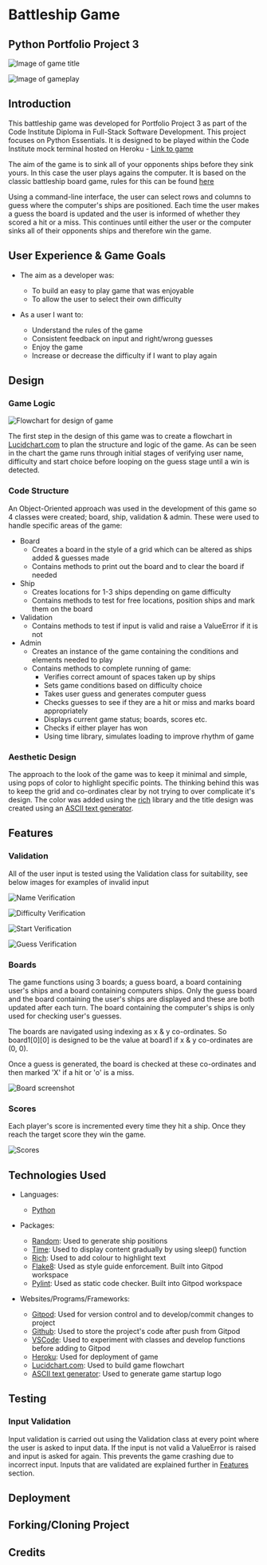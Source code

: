 # Battleship Game

## Python Portfolio Project 3

![Image of game title](assets/readme-images/title-screenshot.png)

![Image of gameplay](assets/readme-images/gameplay-screenshot.png)

## Introduction
This battleship game was developed for Portfolio Project 3 as part of the Code Institute Diploma in 
Full-Stack Software Development. This project focuses on Python Essentials. It is designed to be played
within the Code Institute mock terminal hosted on Heroku - [Link to game](https://portfolio-project-3-battleship.herokuapp.com/)

The aim of the game is to sink all of your opponents ships before they sink yours. In this case
the user plays agains the computer. It is based on the classic battleship board game, rules for
this can be found [here](https://www.cs.nmsu.edu/~bdu/TA/487/brules.htm)

Using a command-line interface, the user can select rows and columns to guess where the computer's
ships are positioned. Each time the user makes a guess the board is updated and the user is informed
of whether they scored a hit or a miss. This continues until either the user or the computer sinks
all of their opponents ships and therefore win the game.

## User Experience & Game Goals
- The aim as a developer was:
  - To build an easy to play game that was enjoyable
  - To allow the user to select their own difficulty

- As a user I want to:
  - Understand the rules of the game
  - Consistent feedback on input and right/wrong guesses
  - Enjoy the game
  - Increase or decrease the difficulty if I want to play again

## Design

### Game Logic
![Flowchart for design of game](assets/readme-images/flowchart-screenshot.png)

The first step in the design of this game was to create a flowchart in [Lucidchart.com](https://www.lucidchart.com/pages/)
to plan the structure and logic of the game. As can be seen in the chart the game runs through 
initial stages of verifying user name, difficulty and start choice before looping on the guess
stage until a win is detected.

### Code Structure

An Object-Oriented approach was used in the development of this game so 4 classes were created;
board, ship, validation & admin. These were used to handle specific areas of the game:
- Board
  - Creates a board in the style of a grid which can be altered as ships added & guesses made
  - Contains methods to print out the board and to clear the board if needed
- Ship
  - Creates locations for 1-3 ships depending on game difficulty
  - Contains methods to test for free locations, position ships and mark them on the board
- Validation
  - Contains methods to test if input is valid and raise a ValueError if it is not
- Admin
  - Creates an instance of the game containing the conditions and elements needed to play
  - Contains methods to complete running of game:
    - Verifies correct amount of spaces taken up by ships
    - Sets game conditions based on difficulty choice
    - Takes user guess and generates computer guess
    - Checks guesses to see if they are a hit or miss and marks board appropriately
    - Displays current game status; boards, scores etc.
    - Checks if either player has won
    - Using time library, simulates loading to improve rhythm of game

### Aesthetic Design
The approach to the look of the game was to keep it minimal and simple, using pops 
of color to highlight specific points. The thinking behind this was to keep the grid
and co-ordinates clear by not trying to over complicate it's design. The color was
added using the [rich](https://github.com/Textualize/rich) library and the title design
was created using an [ASCII text generator](https://fsymbols.com/generators/smallcaps/).

## Features
### Validation
All of the user input is tested using the Validation class for suitability, see below images
for examples of invalid input

![Name Verification](assets/readme-images/name-verification-screenshot.png)

![Difficulty Verification](assets/readme-images/difficulty-verification-screenshot.png)

![Start Verification](assets/readme-images/start-verification-screenshot.png)

![Guess Verification](assets/readme-images/guess-verification-screenshot.png)

### Boards
The game functions using 3 boards; a guess board, a board containing user's ships and a board
containing computers ships. Only the guess board and the board containing the user's ships are
displayed and these are both updated after each turn. The board containing the computer's ships is
only used for checking user's guesses.

The boards are navigated using indexing as x & y co-ordinates. So board1[0][0] is designed to
be the value at board1 if x & y co-ordinates are (0, 0).

Once a guess is generated, the board is checked at these co-ordinates and then marked 'X' if a
hit or 'o' is a miss.

![Board screenshot](assets/readme-images/board-screenshot.png)

### Scores
Each player's score is incremented every time they hit a ship. Once they reach the target score 
they win the game.

![Scores](assets/readme-images/scores-screenshot.png)

## Technologies Used
- Languages:
  - [Python](https://www.python.org/)

- Packages:
  - [Random](https://docs.python.org/3/library/random.html?highlight=random#module-random): Used to generate ship positions
  - [Time](https://docs.python.org/3/library/time.html?highlight=time#module-time): Used to display content gradually by using sleep() function
  - [Rich](https://github.com/Textualize/rich): Used to add colour to highlight text
  - [Flake8](https://flake8.pycqa.org/en/latest/): Used as style guide enforcement. Built into Gitpod workspace
  - [Pylint](https://pypi.org/project/pylint/): Used as static code checker. Built into Gitpod workspace

- Websites/Programs/Frameworks:
  - [Gitpod](https://www.gitpod.io/): Used for version control and to develop/commit changes to project
  - [Github](https://github.com/): Used to store the project's code after push from Gitpod
  - [VSCode](https://code.visualstudio.com/): Used to experiment with classes and develop functions before adding to Gitpod
  - [Heroku](https://dashboard.heroku.com): Used for deployment of game
  - [Lucidchart.com](https://www.lucidchart.com/pages/): Used to build game flowchart
  - [ASCII text generator](https://fsymbols.com/generators/smallcaps/): Used to generate game startup logo

## Testing
### Input Validation
Input validation is carried out using the Validation class at every point where the user is asked to 
input data. If the input is not valid a ValueError is raised and input is asked for again. This prevents
the game crashing due to incorrect input. Inputs that are validated are explained further in [Features](#features) section.



## Deployment

## Forking/Cloning Project

## Credits